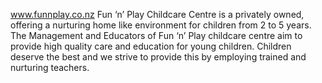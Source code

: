 www.funnplay.co.nz
Fun ‘n’ Play Childcare Centre is a privately owned, offering a nurturing home like environment for children from 2 to 5 years.  The Management and Educators of Fun ‘n’ Play childcare centre aim to provide high quality care and education for young children.  Children deserve the best and we strive to provide this by employing trained and nurturing teachers.
